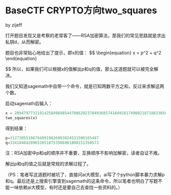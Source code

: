 # BaseCTF CRYPTO方向two_squares

by zijeff

打开题目发现又是考察的老常客了——RSA加密算法，那我们的常见思路就是求出私钥d，从而解密。

题目也非常贴心地给出了提示，即x的值：
$$
\begin{equation}
x = p^2 + q^2
\end{equation}
$$
所以，如果我们可以根据x的值解出p和q的值，那么这道题就可以被完全解决。

我们又知道sagemath中自带一个命令，就是已知两数平方之和，反过来求解这两个数。

启动sagemath后输入：

```python
x = 209479773119142584969854470862023704936857416491817498021871883305658177375498
two_squares(x)
```

得到结果：

```python
p=312730551067949919826003024531506165487
q=334184642896526518753506901808151350573
```

注：RSA加密中p和q的顺序并不重要，互换顺序不影响加解密，读者自证不难。

解出p和q的值之后就是常规的求解过程了。

（PS：笔者写这道题时被坑了，直接问ai大模型，ai写了个python脚本暴力求解p和q。最后还是上搜索引擎查到sagemath的这条命令，所以笔者也明白了写题不能一味依赖ai大模型，有时还是要自己去查找一些资料的。）